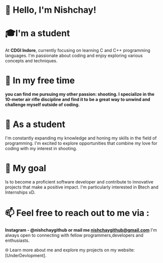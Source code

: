 # 👋 Hello, I'm Nishchay!

# 🎓**I'm a student** 
  At **CDGI Indore**, currently focusing on learning C and C++ programming languages. I'm passionate about coding and enjoy exploring various concepts and techniques.

# 🎯 **In my free time**
**you can find me pursuing my other passion: shooting. I specialize in the 10-meter air rifle discipline and find it to be a great way to unwind and challenge myself outside of coding.**

# 💼 As a student
I'm constantly expanding my knowledge and honing my skills in the field of programming. I'm excited to explore opportunities that combine my love for coding with my interest in shooting.

# 🌟 My goal
Is to become a proficient software developer and contribute to innovative projects that make a positive impact. I'm particularly interested in Btech and Internships xD.

# 📫 Feel free to reach out to me via : 
**Instagram - @nishchaygithub or **mail** me nishchaygithub@gmail.com**
I'm always open to connecting with fellow programmers,developers and enthusiasts.

🌐 Learn more about me and explore my projects on my website: [UnderDevlopment].


<!---
nishchaygithub/nishchaygithub is a ✨ special ✨ repository because its `README.md` (this file) appears on your GitHub profile.
You can click the Preview link to take a look at your changes.
--->
